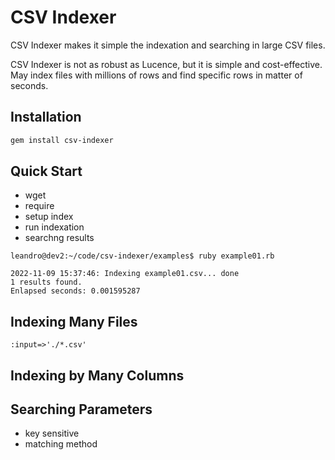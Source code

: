 # CSV Indexer

CSV Indexer makes it simple the indexation and searching in large CSV files. 

CSV Indexer is not as robust as Lucence, but it is simple and cost-effective. May index files with millions of rows and find specific rows in matter of seconds.

## Installation

```bash
gem install csv-indexer
```

## Quick Start

- wget
- require
- setup index
- run indexation
- searchng results

```
leandro@dev2:~/code/csv-indexer/examples$ ruby example01.rb

2022-11-09 15:37:46: Indexing example01.csv... done
1 results found.
Enlapsed seconds: 0.001595287
```

## Indexing Many Files

```
:input=>'./*.csv'
```

## Indexing by Many Columns

## Searching Parameters

- key sensitive
- matching method

